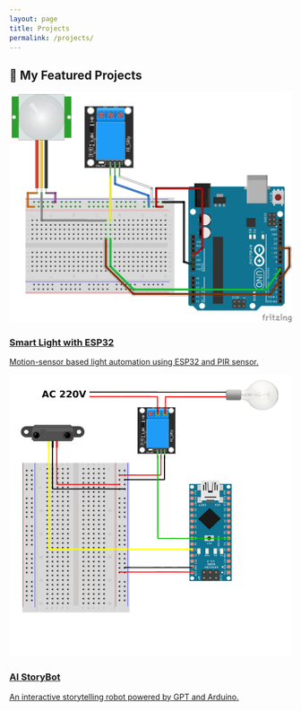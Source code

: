 ```yaml
---
layout: page
title: Projects
permalink: /projects/
---
```


<h2>🚀 My Featured Projects</h2>

<div class="projects-grid">

  <div class="project-card">
    <a href="{{ site.baseurl }}/blog/2025/06/27/smart-light-project.html">
      <img src="/images/smart-light-thumb.jpg" alt="Smart Light Project">
      <h3>Smart Light with ESP32</h3>
      <p>Motion-sensor based light automation using ESP32 and PIR sensor.</p>
    </a>
  </div>

  <div class="project-card">
    <a href="{{ site.baseurl }}/blog/2025/06/10/ai-storybot.html">
      <img src="/images/storybot-thumb.png" alt="AI StoryBot">
      <h3>AI StoryBot</h3>
      <p>An interactive storytelling robot powered by GPT and Arduino.</p>
    </a>
  </div>

  <!-- 🧱 Add more project-card blocks below -->

</div>

